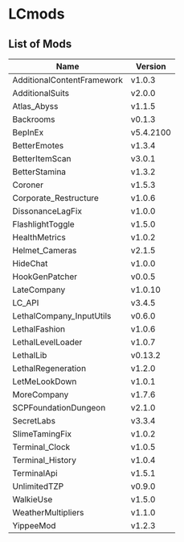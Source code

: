 # LCmods

## List of Mods

| Name                       | Version   |
| -------------------------- | --------- |
| AdditionalContentFramework | v1.0.3    |
| AdditionalSuits            | v2.0.0    |
| Atlas_Abyss                | v1.1.5    |
| Backrooms                  | v0.1.3    |
| BepInEx                    | v5.4.2100 |
| BetterEmotes               | v1.3.4    |
| BetterItemScan             | v3.0.1    |
| BetterStamina              | v1.3.2    |
| Coroner                    | v1.5.3    |
| Corporate_Restructure      | v1.0.6    |
| DissonanceLagFix           | v1.0.0    |
| FlashlightToggle           | v1.5.0    |
| HealthMetrics              | v1.0.2    |
| Helmet_Cameras             | v2.1.5    |
| HideChat                   | v1.0.0    |
| HookGenPatcher             | v0.0.5    |
| LateCompany                | v1.0.10   |
| LC_API                     | v3.4.5    |
| LethalCompany_InputUtils   | v0.6.0    |
| LethalFashion              | v1.0.6    |
| LethalLevelLoader          | v1.0.7    |
| LethalLib                  | v0.13.2   |
| LethalRegeneration         | v1.2.0    |
| LetMeLookDown              | v1.0.1    |
| MoreCompany                | v1.7.6    |
| SCPFoundationDungeon       | v2.1.0    |
| SecretLabs                 | v3.3.4    |
| SlimeTamingFix             | v1.0.2    |
| Terminal_Clock             | v1.0.5    |
| Terminal_History           | v1.0.4    |
| TerminalApi                | v1.5.1    |
| UnlimitedTZP               | v0.9.0    |
| WalkieUse                  | v1.5.0    |
| WeatherMultipliers         | v1.1.0    |
| YippeeMod                  | v1.2.3    |
